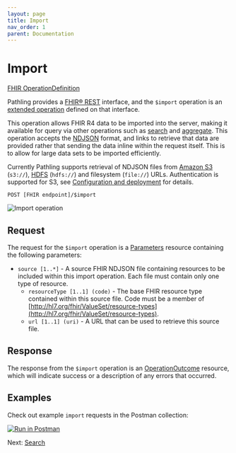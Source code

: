 ```yaml
---
layout: page
title: Import
nav_order: 1
parent: Documentation
---
```


# Import

[FHIR OperationDefinition](https://server.pathling.app/fhir/OperationDefinition/import-1)

Pathling provides a [FHIR&reg; REST](https://hl7.org/fhir/R4/http.html)
interface, and the `$import` operation is an
[extended operation](https://hl7.org/fhir/R4/operations.html) defined on that
interface.

This operation allows FHIR R4 data to be imported into the server, making it
available for query via other operations such as [search](./search.html) and
[aggregate](./aggregate.html). This operation accepts the
[NDJSON](http://ndjson.org/) format, and links to retrieve that data are
provided rather that sending the data inline within the request itself. This is
to allow for large data sets to be imported efficiently.

Currently Pathling supports retrieval of NDJSON files from
[Amazon S3](https://aws.amazon.com/s3/) (`s3://`),
[HDFS](https://hadoop.apache.org/docs/r1.2.1/hdfs_design.html) (`hdfs://`) and
filesystem (`file://`) URLs. Authentication is supported for S3, see
[Configuration and deployment](./deployment.html) for details.

```
POST [FHIR endpoint]/$import
```

<img src="/images/import.png" 
     srcset="/images/import@2x.png 2x, /images/import.png 1x"
     alt="Import operation" />

## Request

The request for the `$import` operation is a
[Parameters](https://hl7.org/fhir/R4/parameters.html) resource containing the
following parameters:

- `source [1..*]` - A source FHIR NDJSON file containing resources to be
  included within this import operation. Each file must contain only one type of
  resource.
  - `resourceType [1..1] (code)` - The base FHIR resource type contained within
    this source file. Code must be a member of
    [http://hl7.org/fhir/ValueSet/resource-types](http://hl7.org/fhir/ValueSet/resource-types).
  - `url [1..1] (uri)` - A URL that can be used to retrieve this source file.

## Response

The response from the `$import` operation is an
[OperationOutcome](https://hl7.org/fhir/R4/operationoutcome.html) resource,
which will indicate success or a description of any errors that occurred.

## Examples

Check out example `import` requests in the Postman collection:

<a class="postman-link"
   href="https://documenter.getpostman.com/view/634774/S17rx9Af?version=latest#d5f260da-7eca-4a19-83b2-a944491ba5a6">
<img src="https://run.pstmn.io/button.svg" alt="Run in Postman"/></a>

Next: [Search](./search.html)
